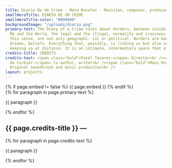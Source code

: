 ```yaml
---
title: Diario De Um Crime - Manu Rosales - Musician, composer, producer and teacher
smallHeroTitle: DIÁRIO DE UM CRIME
smallHeroTitle-color: "#999999"
backgroundImage: "/uploads/diario.png"
primary-text: The Diary of a Crime talks about borders, between inside and outside,
  Me and the World, the legal and the illegal, normality and craziness. Borders, in
  this sense, are not only geographi- cal or political. Borders are bodies, languages,
  dreams, beliefs. Everything that, possibly, is linking us but also sometimes hurting,
  keeping us at distance. It is an intimate, intermediary space that allows passages.
credits-title: CREDITS
credits-text: <span class="bold">Pavel Tavares:</span> Director<br /><span class="bold">Flore
  de Corbier:</span> Co-author, writer<br /><span class="bold">Manu Rosales:</span>
  Original soundtrack and music production<br />
layout: projects
---
```


<section>
    {% if page.embed != false %}
        {{ page.embed }}
    {% endif %}
    <div>
        {% for paragraph in page.primary-text %}
            <p>
                {{ paragraph }}
            </p>
        {% endfor %}
    </div>
    <h2>
        {{ page.credits-title }} —
    </h2>
    <div>
        {% for paragraph in page.credits-text %}
            <p>
                {{ paragraph }}
            </p>
        {% endfor %}
    </div>
</section>